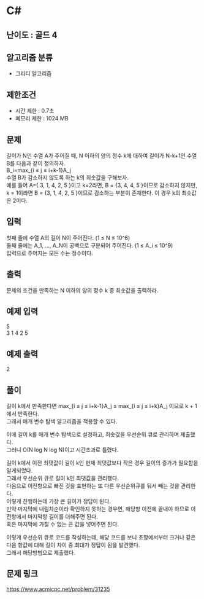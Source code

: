 # C#

## 난이도 : 골드 4

## 알고리즘 분류
  - 그리디 알고리즘

## 제한조건
  - 시간 제한 : 0.7초
  - 메모리 제한 : 1024 MB

## 문제
길이가 N인 수열 A가 주어질 때, N 이하의 양의 정수 k에 대하여 길이가 N-k+1인 수열 B를 다음과 같이 정의하자.<br/>
B_i=max_{i ≤ j ≤ i+k-1}A_j<br/>
수열 B가 감소하지 않도록 하는 k의 최솟값을 구해보자.<br/>
예를 들어 A=\{ 3, 1, 4, 2, 5 \}이고 k=2라면, B = {3, 4, 4, 5 \}이므로 감소하지 않지만, k = 1이라면 B = \{3, 1, 4, 2, 5 \}이므로 감소하는 부분이 존재한다. 이 경우 k의 최솟값은 2이다.<br/>


## 입력
첫째 줄에 수열 A의 길이 N이 주어진다. (1 ≤ N ≤ 10^6)<br/>
둘째 줄에는 A_1, ..., A_N이 공백으로 구분되어 주어진다. (1 ≤ A_i ≤ 10^9)<br/>
입력으로 주어지는 모든 수는 정수이다.<br/>


## 출력
문제의 조건을 만족하는 N 이하의 양의 정수 k 중 최솟값을 출력하라.<br/>


## 예제 입력
5<br/>
3 1 4 2 5<br/>


## 예제 출력
2<br/>


## 풀이
길이 k에서 만족한다면 max_{i ≤ j ≤ i+k-1}A_j ≤ max_{i ≤ j ≤ i+k}A_j 이므로 k + 1에서 만족한다.<br/>
그래서 매개 변수 탐색 알고리즘을 적용할 수 있다.<br/>


이에 길이 k를 매개 변수 탐색으로 설정하고, 최솟값을 우선순위 큐로 관리하며 제출했다.<br/>
그러니 O(N log N log N)이고 시간초과로 틀렸다.<br/>


길이 k에서 이전 최댓값이 길이 k인 현재 최댓값보다 작은 경우 길이의 증가가 필요함을 알게되었다.<br/>
그래서 우선순위 큐로 길이 k인 최댓값을 관리했다.<br/>
다음으로 이전항으로 빠진 것을 표현하는 또 다른 우선순위큐를 둬서 빼는 것을 관리한다.<br/>
이렇게 진행하는데 가장 큰 길이가 정답이 된다.<br/>
만약 마지막에 내림차순이라 확인하지 못하는 경우면, 해당항 이전에 끝내야 하므로 이전항에서 마지막항 길이를 더해주면 된다.<br/>
혹은 마지막에 가질 수 없는 큰 값을 넣어주면 된다.<br/>


이렇게 우선순위 큐로 코드를 작성하는데, 해당 코드를 보니 초항에서부터 크거나 같은 다음 항값에 대해 길이 차이 중 최대가 정답이 됨을 발견했다.<br/>
그래서 해당방법으로 제출했다.<br/>


## 문제 링크
https://www.acmicpc.net/problem/31235